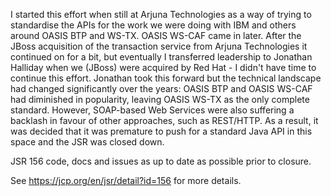I started this effort when still at Arjuna Technologies as a way of trying to standardise the APIs for the work we were doing with IBM and others around OASIS BTP and WS-TX. OASIS WS-CAF came in later. After the JBoss acquisition of the transaction service from Arjuna Technologies it continued on for a bit, but eventually I transferred leadership to Jonathan Halliday when we (JBoss) were acquired by Red Hat - I didn't have time to continue this effort. Jonathan took this forward but the technical landscape had changed significantly over the years: OASIS BTP and OASIS WS-CAF had diminished in popularity, leaving OASIS WS-TX as the only complete standard. However, SOAP-based Web Services were also suffering a backlash in favour of other approaches, such as REST/HTTP. As a result, it was decided that it was premature to push for a standard Java API in this space and the JSR was closed down.

JSR 156 code, docs and issues as up to date as possible prior to closure.

See https://jcp.org/en/jsr/detail?id=156 for more details.
